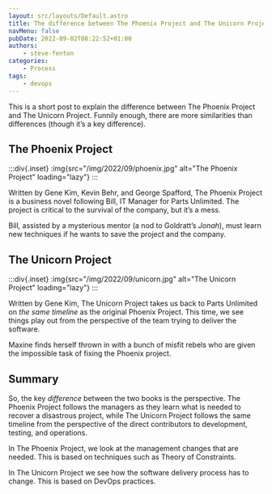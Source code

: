 ```yaml
---
layout: src/layouts/Default.astro
title: The difference between The Phoenix Project and The Unicorn Project
navMenu: false
pubDate: 2022-09-02T08:22:52+01:00
authors:
    - steve-fenton
categories:
    - Process
tags:
    - devops
---
```


This is a short post to explain the difference between The Phoenix Project and The Unicorn Project. Funnily enough, there are more similarities than differences (though it’s a key difference).

## The Phoenix Project

:::div{.inset}
:img{src="/img/2022/09/phoenix.jpg" alt="The Phoenix Project" loading="lazy"}
:::

Written by Gene Kim, Kevin Behr, and George Spafford, The Phoenix Project is a business novel following Bill, IT Manager for Parts Unlimited. The project is critical to the survival of the company, but it’s a mess.

Bill, assisted by a mysterious mentor (a nod to Goldratt’s *Jonah*), must learn new techniques if he wants to save the project and the company.

## The Unicorn Project

:::div{.inset}
:img{src="/img/2022/09/unicorn.jpg" alt="The Unicorn Project" loading="lazy"}
:::

Written by Gene Kim, The Unicorn Project takes us back to Parts Unlimited on *the same timeline* as the original Phoenix Project. This time, we see things play out from the perspective of the team trying to deliver the software.

Maxine finds herself thrown in with a bunch of misfit rebels who are given the impossible task of fixing the Phoenix project.

## Summary

So, the key *difference* between the two books is the perspective. The Phoenix Project follows the managers as they learn what is needed to recover a disastrous project, while The Unicorn Project follows the same timeline from the perspective of the direct contributors to development, testing, and operations.

In The Phoenix Project, we look at the management changes that are needed. This is based on techniques such as Theory of Constraints.

In The Unicorn Project we see how the software delivery process has to change. This is based on DevOps practices.